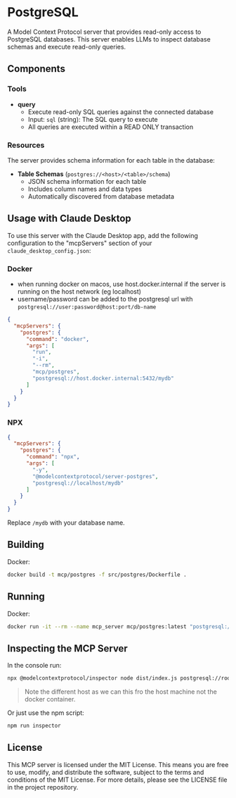 # PostgreSQL

A Model Context Protocol server that provides read-only access to PostgreSQL databases. This server enables LLMs to inspect database schemas and execute read-only queries.

## Components

### Tools

- **query**
  - Execute read-only SQL queries against the connected database
  - Input: `sql` (string): The SQL query to execute
  - All queries are executed within a READ ONLY transaction

### Resources

The server provides schema information for each table in the database:

- **Table Schemas** (`postgres://<host>/<table>/schema`)
  - JSON schema information for each table
  - Includes column names and data types
  - Automatically discovered from database metadata

## Usage with Claude Desktop

To use this server with the Claude Desktop app, add the following configuration to the "mcpServers" section of your `claude_desktop_config.json`:

### Docker

- when running docker on macos, use host.docker.internal if the server is running on the host network (eg localhost)
- username/password can be added to the postgresql url with `postgresql://user:password@host:port/db-name`

```json
{
  "mcpServers": {
    "postgres": {
      "command": "docker",
      "args": [
        "run",
        "-i",
        "--rm",
        "mcp/postgres",
        "postgresql://host.docker.internal:5432/mydb"
      ]
    }
  }
}
```

### NPX

```json
{
  "mcpServers": {
    "postgres": {
      "command": "npx",
      "args": [
        "-y",
        "@modelcontextprotocol/server-postgres",
        "postgresql://localhost/mydb"
      ]
    }
  }
}
```

Replace `/mydb` with your database name.

## Building

Docker:

```sh
docker build -t mcp/postgres -f src/postgres/Dockerfile .
```

## Running

Docker:

```sh
docker run -it --rm --name mcp_server mcp/postgres:latest "postgresql://root:password@host.docker.internal:5432/n8n"
```

## Inspecting the MCP Server

In the console run:

```sh
npx @modelcontextprotocol/inspector node dist/index.js postgresql://root:password@localhost:5432/n8n
```

> Note the different host as we can this fro the host machine not the docker container.

Or just use the npm script:

```sh
npm run inspector
```

## License

This MCP server is licensed under the MIT License. This means you are free to use, modify, and distribute the software, subject to the terms and conditions of the MIT License. For more details, please see the LICENSE file in the project repository.
